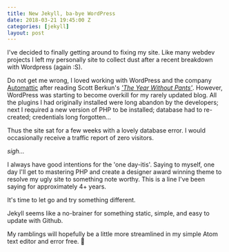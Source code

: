 ```yaml
---
title: New Jekyll, ba-bye WordPress
date: 2018-03-21 19:45:00 Z
categories: [jekyll]
layout: post
---
```


I've decided to finally getting around to fixing my site. Like many webdev projects I left my personally site to collect dust after a recent breakdown with Wordpress (again :S).

Do not get me wrong, I loved working with WordPress and the company [Automattic](https://automattic.com/) after reading Scott Berkun's [*'The Year Without Pants'*](https://www.amazon.ca/Year-Without-Pants-WordPress-com-Future/dp/1118660633). However, WordPress was starting to become overkill for my rarely updated blog. All the plugins I had originally installed were long abandon by the developers; next I required a new version of PHP to be installed; database had to re-created; credentials long forgotten...

Thus the site sat for a few weeks with a lovely database error. I would occasionally receive a traffic report of zero visitors.

*sigh...*

I always have good intentions for the 'one day-itis'. Saying to myself, one day I'll get to mastering PHP and create a designer award winning theme to resolve my ugly site to something note worthy. This is a line I've been saying for approximately 4+ years.

It's time to let go and try something different.

Jekyll seems like a no-brainer for something static, simple, and easy to update with Github.

My ramblings will hopefully be a little more streamlined in my simple Atom text editor and error free. 🤞
